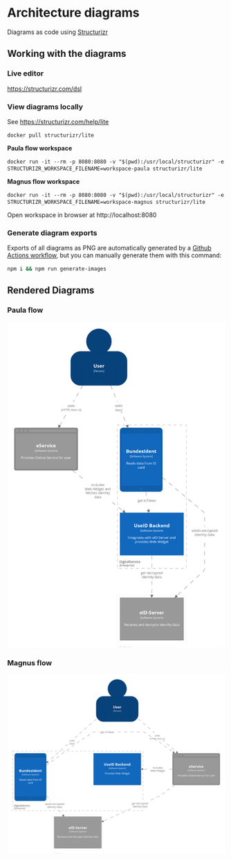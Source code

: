 # Architecture diagrams

Diagrams as code using [Structurizr](https://structurizr.com)

## Working with the diagrams

### Live editor

https://structurizr.com/dsl

### View diagrams locally

See https://structurizr.com/help/lite

```
docker pull structurizr/lite
```

**Paula flow workspace**

```
docker run -it --rm -p 8080:8080 -v "$(pwd):/usr/local/structurizr" -e STRUCTURIZR_WORKSPACE_FILENAME=workspace-paula structurizr/lite
```

**Magnus flow workspace**

```
docker run -it --rm -p 8080:8080 -v "$(pwd):/usr/local/structurizr" -e STRUCTURIZR_WORKSPACE_FILENAME=workspace-magnus structurizr/lite
```

Open workspace in browser at http://localhost:8080

### Generate diagram exports

Exports of all diagrams as PNG are automatically generated by a [Github Actions workflow](../.github/workflows/generate-exports.yml), 
but you can manually generate them with this command:

```bash
npm i && npm run generate-images
```
## Rendered Diagrams

### Paula flow

![System Landscape](imgs/paula/structurizr-1-SystemLandscape.png)

### Magnus flow

![System Landscape](imgs/magnus/structurizr-1-SystemLandscape.png)